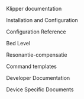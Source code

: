 Klipper documentation

Installation and Configuration

Configuration Reference

Bed Level

Resonantie-compensatie

Command templates

Developer Documentation

Device Specific Documents
